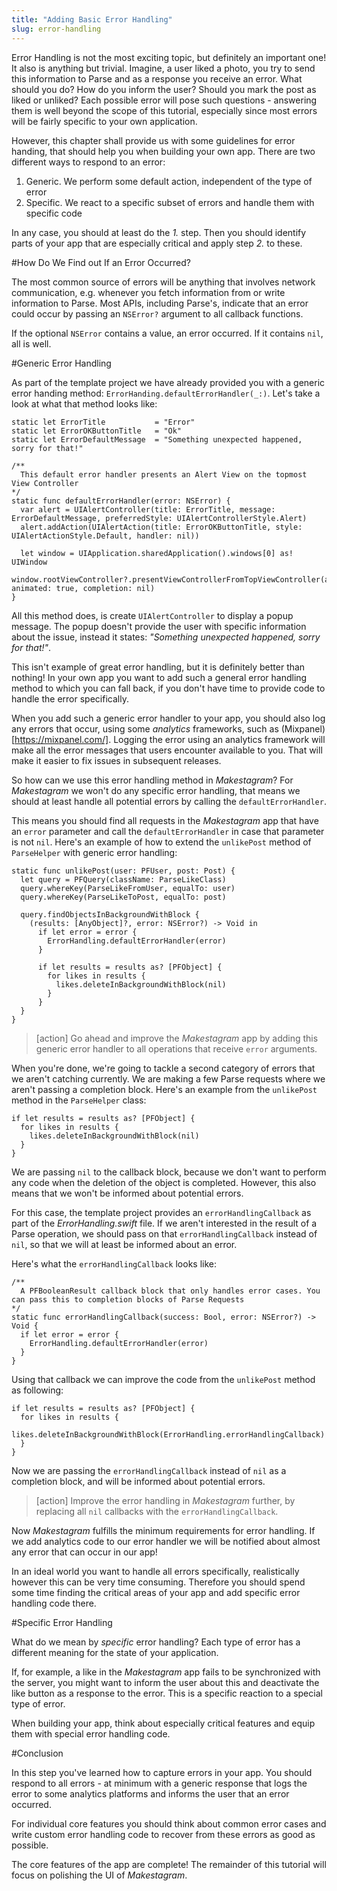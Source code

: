 ```yaml
---
title: "Adding Basic Error Handling"
slug: error-handling
---
```


Error Handling is not the most exciting topic, but definitely an important one! It also is anything but trivial. Imagine, a user liked a photo, you try to send this information to Parse and as a response you receive an error. What should you do? How do you inform the user? Should you mark the post as liked or unliked? Each possible error will pose such questions - answering them is well beyond the scope of this tutorial, especially since most errors will be fairly specific to your own application.

However, this chapter shall provide us with some guidelines for error handing, that should help you when building your own app. There are two different ways to respond to an error:

1. Generic. We perform some default action, independent of the type of error
2. Specific. We react to a specific subset of errors and handle them with specific code

In any case, you should at least do the _1._ step. Then you should identify parts of your app that are especially critical and apply step _2._ to these.

#How Do We Find out If an Error Occurred?

The most common source of errors will be anything that involves network communication, e.g. whenever you fetch information from or write information to Parse. Most APIs, including Parse's, indicate that an error could occur by passing an `NSError?` argument to all callback functions.

If the optional `NSError` contains a value, an error occurred. If it contains `nil`, all is well.

#Generic Error Handling

As part of the template project we have already provided you with a generic error handing method: `ErrorHanding.defaultErrorHandler(_:)`. Let's take a look at what that method looks like:

    static let ErrorTitle           = "Error"
    static let ErrorOKButtonTitle   = "Ok"
    static let ErrorDefaultMessage  = "Something unexpected happened, sorry for that!"

    /**
      This default error handler presents an Alert View on the topmost View Controller
    */
    static func defaultErrorHandler(error: NSError) {
      var alert = UIAlertController(title: ErrorTitle, message: ErrorDefaultMessage, preferredStyle: UIAlertControllerStyle.Alert)
      alert.addAction(UIAlertAction(title: ErrorOKButtonTitle, style: UIAlertActionStyle.Default, handler: nil))

      let window = UIApplication.sharedApplication().windows[0] as! UIWindow
      window.rootViewController?.presentViewControllerFromTopViewController(alert, animated: true, completion: nil)
    }

All this method does, is create `UIAlertController` to display a popup message. The popup doesn't provide the user with specific information about the issue, instead it states: _"Something unexpected happened, sorry for that!"_.

This isn't example of great error handling, but it is definitely better than nothing! In your own app you want to add such a general error handling method to which you can fall back, if you don't have time to provide code to handle the error specifically.

When you add such a generic error handler to your app, you should also log any errors that occur, using some _analytics_ frameworks, such as (Mixpanel)[https://mixpanel.com/]. Logging the error using an analytics framework will make all the error messages that users encounter available to you. That will make it easier to fix issues in subsequent releases.

So how can we use this error handling method in _Makestagram_? For _Makestagram_ we won't do any specific error handling, that means we should at least handle all potential errors by calling the `defaultErrorHandler`.

This means you should find all requests in the _Makestagram_ app that have an `error` parameter and call the `defaultErrorHandler` in case that parameter is not `nil`. Here's an example of how to extend the `unlikePost` method of `ParseHelper` with generic error handling:

    static func unlikePost(user: PFUser, post: Post) {
      let query = PFQuery(className: ParseLikeClass)
      query.whereKey(ParseLikeFromUser, equalTo: user)
      query.whereKey(ParseLikeToPost, equalTo: post)

      query.findObjectsInBackgroundWithBlock {
        (results: [AnyObject]?, error: NSError?) -> Void in
          if let error = error {
            ErrorHandling.defaultErrorHandler(error)
          }

          if let results = results as? [PFObject] {
            for likes in results {
              likes.deleteInBackgroundWithBlock(nil)
            }
          }
      }
    }

> [action]
> Go ahead and improve the _Makestagram_ app by adding this generic error handler to all operations that receive `error` arguments.

When you're done, we're going to tackle a second category of errors that we aren't catching currently. We are making a few Parse requests where we aren't passing a completion block. Here's an example from the `unlikePost` method in the `ParseHelper` class:

    if let results = results as? [PFObject] {
      for likes in results {
        likes.deleteInBackgroundWithBlock(nil)
      }
    }

We are passing `nil` to the callback block, because we don't want to perform any code when the deletion of the object is completed. However, this also means that we won't be informed about potential errors.

For this case, the template project provides an `errorHandlingCallback` as part of the _ErrorHandling.swift_ file. If we aren't interested in the result of a Parse operation, we should pass on that `errorHandlingCallback` instead of `nil`, so that we will at least be informed about an error.

Here's what the `errorHandlingCallback` looks like:

    /**
      A PFBooleanResult callback block that only handles error cases. You can pass this to completion blocks of Parse Requests
    */
    static func errorHandlingCallback(success: Bool, error: NSError?) -> Void {
      if let error = error {
        ErrorHandling.defaultErrorHandler(error)
      }
    }

Using that callback we can improve the code from the `unlikePost` method as following:

    if let results = results as? [PFObject] {
      for likes in results {
        likes.deleteInBackgroundWithBlock(ErrorHandling.errorHandlingCallback)
      }
    }

Now we are passing the `errorHandlingCallback` instead of `nil` as a completion block, and will be informed about potential errors.

> [action]
> Improve the error handling in _Makestagram_ further, by replacing all `nil` callbacks with the `errorHandlingCallback`.

Now _Makestagram_ fulfills the minimum requirements for error handling. If we add analytics code to our error handler we will be notified about almost any error that can occur in our app!

In an ideal world you want to handle all errors specifically, realistically however this can be very time consuming. Therefore you should spend some time finding the critical areas of your app and add specific error handling code there.

#Specific Error Handling

What do we mean by _specific_ error handling? Each type of error has a different meaning for the state of your application.

If, for example, a like in the _Makestagram_ app fails to be synchronized with the server, you might want to inform the user about this and deactivate the like button as a response to the error. This is a specific reaction to a special type of error.

When building your app, think about especially critical features and equip them with special error handling code.

#Conclusion

In this step you've learned how to capture errors in your app. You should respond to all errors - at minimum with a generic response that logs the error to some analytics platforms and informs the user that an error occurred.

For individual core features you should think about common error cases and write custom error handling code to recover from these errors as good as possible.

The core features of the app are complete! The remainder of this tutorial will focus on polishing the UI of _Makestagram_. 
